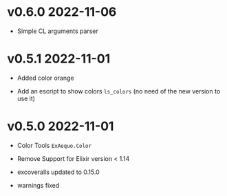 # v0.6.0 2022-11-06

- Simple CL arguments parser
# v0.5.1 2022-11-01

- Added color orange

- Add an escript to show colors `ls_colors` (no need of the new version to use it)

# v0.5.0 2022-11-01

- Color Tools `ExAequo.Color`

- Remove Support for Elixir version < 1.14

- excoveralls updated to 0.15.0

- warnings fixed
